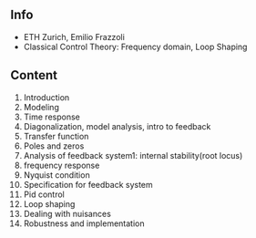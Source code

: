 ## Info
- ETH Zurich, Emilio Frazzoli
- Classical Control Theory: Frequency domain, Loop Shaping

## Content
1. Introduction
2. Modeling
3. Time response
4. Diagonalization, model analysis, intro to feedback
5. Transfer function
6. Poles and zeros
7. Analysis of feedback system1: internal stability(root locus)
8. frequency response
9. Nyquist condition
10. Specification for feedback system
11. Pid control
12. Loop shaping
13. Dealing with nuisances
14. Robustness and implementation
